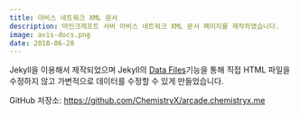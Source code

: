 ```yaml
---
title: 아비스 네트워크 XML 문서
description: 마인크래프트 서버 아비스 네트워크 XML 문서 페이지를 제작하였습니다.
image: avis-docs.png
date: 2018-06-28
---
```


Jekyll을 이용해서 제작되었으며 Jekyll의 [Data Files](https://jekyllrb-ko.github.io/docs/datafiles/)기능을 통해 직접 HTML 파일을 수정하지 않고 가변적으로 데이터를 수정할 수 있게 만들었습니다.

GitHub 저장소: <https://github.com/ChemistryX/arcade.chemistryx.me>
